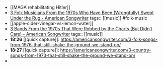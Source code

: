 - [[MAGA rehabilitating Hitler]]
- [3 Folk Musicians From the 1970s Who Have Been (Wrongfully) Swept Under the Rug - American Songwriter](https://americansongwriter.com/3-folk-musicians-from-the-1970s-who-have-been-wrongfully-swept-under-the-rug/)
  tags:: [[music]] #folk-music
- [[apple-cider-vinegar-vs-lemon-water]]
- [3 Bands From the 1970s That Were Robbed by the Charts (But Didn’t Care) - American Songwriter](https://americansongwriter.com/3-bands-from-the-1970s-that-were-robbed-by-the-charts-but-didnt-care/)
  tags:: [[music]]
- **18:26** [[quick capture]]:  https://americansongwriter.com/3-folk-songs-from-1976-that-still-shake-the-ground-we-stand-on/
- **18:27** [[quick capture]]:  https://americansongwriter.com/3-country-songs-from-1973-that-still-shake-the-ground-we-stand-on/
-